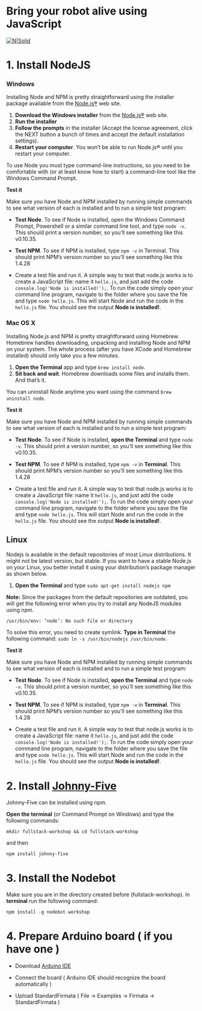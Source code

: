 # Bring your robot alive using JavaScript

[![N|Solid](https://scontent.fomr1-1.fna.fbcdn.net/v/t1.0-9/31713323_1748070791905540_1671021944939479040_o.jpg?_nc_cat=0&_nc_eui2=v1%3AAeF28IUJD9nAqU_DANm798HybyebMGtmiV3xWpHSiVRpO_B-QUFUmN5ZLg8bpcj3EqQhGXlgcOtU-1a4a4-i7i2OL7Q-X0egwrqocKDmAI5ViQ&oh=24858cc22703b648a6285dc8bfb099be&oe=5B52AE1F)](https://www.meetup.com/fullstack-cluj/)
# 1. Install NodeJS
### Windows

Installing Node and NPM is pretty straightforward using the installer package available from the [Node.js®][df1] web site.

  1. **Download the Windows installer** from the [Node.js®][df1] web site.
  2. **Run the installer**
  3. **Follow the prompts** in the installer (Accept the license agreement, click the NEXT button a bunch of times and accept the default installation settings).
  4. **Restart your computer**. You won’t be able to run Node.js® until you restart your computer.
  
To use Node you must type command-line instructions, so you need to be comfortable with (or at least know how to start) a command-line tool like the Windows Command Prompt.

**Test it**

Make sure you have Node and NPM installed by running simple commands to see what version of each is installed and to run a simple test program:

- **Test Node**. To see if Node is installed, open the Windows Command Prompt, Powershell or a similar command line tool, and type `node -v`. This should print a version number, so you’ll see something like this v0.10.35.

- **Test NPM**. To see if NPM is installed, type `npm -v` in Terminal. This should print NPM’s version number so you’ll see something like this 1.4.28
- Create a test file and run it. A simple way to test that node.js works is to create a JavaScript file: name it `hello.js`, and just add the code `console.log('Node is installed!');`. To run the code simply open your command line program, navigate to the folder where you save the file and type `node hello.js`. This will start Node and run the code in the `hello.js` file. You should see the output **Node is installed!**.


### Mac OS X

Installing Node.js and NPM is pretty straightforward using Homebrew. Homebrew handles downloading, unpacking and installing Node and NPM on your system. The whole process (after you have XCode and Homebrew installed) should only take you a few minutes.

1. **Open the Terminal** app and type `brew install node`. 
2. **Sit back and wait**. Homebrew downloads some files and installs them. And that’s it.

You can uninstall Node anytime you want using the command `brew uninstall node`. 

**Test it**

Make sure you have Node and NPM installed by running simple commands to see what version of each is installed and to run a simple test program:

- **Test Node**. To see if Node is installed, **open the Terminal** and type `node -v`. This should print a version number, so you’ll see something like this v0.10.35.

- **Test NPM**. To see if NPM is installed, type `npm -v` in **Terminal**. This should print NPM’s version number so you’ll see something like this 1.4.28

- Create a test file and run it. A simple way to test that node.js works is to create a JavaScript file: name it `hello.js`, and just add the code `console.log('Node is installed!');`. To run the code simply open your command line program, navigate to the folder where you save the file and type `node hello.js`. This will start Node and run the code in the `hello.js` file. You should see the output **Node is installed!**.


## Linux

Nodejs is available in the default repositories of most Linux distributions. It might not be latest version, but stable. If you want to have a stable Node.js on your Linux, you better install it using your distribution’s package manager as shown below.

1. **Open the Terminal** and type `sudo apt-get install nodejs npm`

**Note:**  Since the packages from the default repositories are outdated, you will get the following error when you try to install any NodeJS modules using npm.

```sh
/usr/bin/env: ‘node’: No such file or directory
```

To solve this error, you need to create symlink. **Type in Terminal** the following command:  `sudo ln -s /usr/bin/nodejs /usr/bin/node`.

**Test it**

Make sure you have Node and NPM installed by running simple commands to see what version of each is installed and to run a simple test program:

- **Test Node**. To see if Node is installed, **open the Terminal** and type `node -v`. This should print a version number, so you’ll see something like this v0.10.35.

- **Test NPM**. To see if NPM is installed, type `npm -v` in **Terminal**. This should print NPM’s version number so you’ll see something like this 1.4.28

- Create a test file and run it. A simple way to test that node.js works is to create a JavaScript file: name it `hello.js`, and just add the code `console.log('Node is installed!');`. To run the code simply open your command line program, navigate to the folder where you save the file and type `node hello.js`. This will start Node and run the code in the `hello.js` file. You should see the output **Node is installed!**.


# 2. Install [Johnny-Five][df2]

Johnny-Five can be installed using npm.

**Open the terminal** (or Command Prompt on Windows) and type the following commands: 

```shell
mkdir fullstack-workshop && cd fullstack-workshop
```
and then
```shell
npm install johnny-five
```

# 3. Install the Nodebot 

Make sure you are in the directory created before (fullstack-workshop). In **terminal** run the following command:

```s
npm install -g nodebot-workshop
```

# 4. Prepare Arduino board ( if you have one )

- Download [Arduino IDE][df2]
- Connect the board ( Arduino IDE should recognize the board automatically )
- Upload StandardFirmata ( File -> Examples -> Firmata -> StandardFirmata )




   [df1]: <https://nodejs.org/en/download/>
   [df2]: <http://johnny-five.io/>
   [df3]: <https://www.arduino.cc/en/Main/Software>
